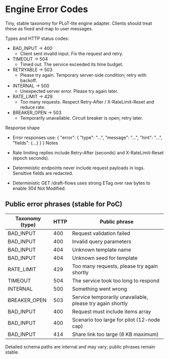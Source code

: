 # Engine Error Codes

Tiny, stable taxonomy for PLoT‑lite engine adapter. Clients should treat these as fixed and map to user messages.

Types and HTTP status codes:

- BAD_INPUT → 400
  - Client sent invalid input. Fix the request and retry.
- TIMEOUT → 504
  - Timed out. The service exceeded its time budget.
- RETRYABLE → 503
  - Please try again. Temporary server-side condition; retry with backoff.
- INTERNAL → 500
  - Unexpected server error. Please try again later.
- RATE_LIMIT → 429
  - Too many requests. Respect Retry-After / X-RateLimit-Reset and reduce rate.
- BREAKER_OPEN → 503
  - Temporarily unavailable. Circuit breaker is open; retry later.

Response shape

- Error responses use:
  { "error": { "type": "…", "message": "…", "hint": "…", "fields": {…} } }
Notes

- Rate limiting replies include Retry-After (seconds) and X-RateLimit-Reset (epoch seconds).
- Deterministic endpoints never include request payloads in logs. Sensitive fields are redacted.
- Deterministic GET /draft-flows uses strong ETag over raw bytes to enable 304 Not Modified.

## Public error phrases (stable for PoC)

| Taxonomy (type) | HTTP | Public phrase                                             |
|-----------------|------|-----------------------------------------------------------|
| BAD_INPUT       | 400  | Request validation failed                                 |
| BAD_INPUT       | 400  | Invalid query parameters                                  |
| BAD_INPUT       | 404  | Unknown template name                                     |
| BAD_INPUT       | 404  | Unknown seed for template                                 |
| RATE_LIMIT      | 429  | Too many requests, please try again shortly               |
| TIMEOUT         | 504  | The service took too long to respond                      |
| INTERNAL        | 500  | Something went wrong                                      |
| BREAKER_OPEN    | 503  | Service temporarily unavailable, please try again shortly |
| BAD_INPUT       | 400  | Request must include items array                          |
| BAD_INPUT       | 400  | Scenario too large for pilot (12-node cap)                |
| BAD_INPUT       | 414  | Share link too large (8 KB maximum)                       |

Detailed schema paths are internal and may vary; public phrases remain stable.
